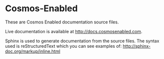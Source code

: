 # Cosmos-Enabled
These are Cosmos Enabled documentation source files.

Live documentation is available at http://docs.cosmosenabled.com.

Sphinx is used to generate documentation from the source files. The syntax used is reStructuredText which you can see examples of:
http://sphinx-doc.org/markup/inline.html
